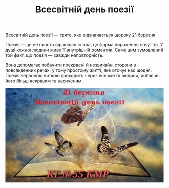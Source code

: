 ﻿---
title: Всесвітній день поезії
---

Всесвітній день поезії — свято, яке відзначається щороку 21 березня.

Поезія — це не просто віршовані слова, це форма вираження почуттів. У душі кожної людини живе її внутрішній романтик. Саме цим зумовлений той факт, що поезія — завжди неповторність.

Вона допомагає побачити прекрасні й незвичайні сторони в повсякденних речах, у тому простому житті, яке оточує нас щодня. Поезія червоною ниткою проходить через все життя людини, роблячи його більш яскравим та насиченим.

![](image.jpg)

